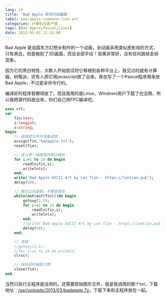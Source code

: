 ```yaml
---
lang: zh
title: 'Bad Apple 命令行动画版'
label: bad-apple-command-line-art
categories: 计算机与客户端
tags: [Bad Apple,Pascal,Linux]
date: 2013-03-02 11:16:00
---
```

Bad Apple 是岛国东方幻想乡制作的一个动画，全动画采用类似皮影戏的方式，只有黑白，但是做到了3D画面，而且全部手绘！效果非常好，没有任何跳帧丢帧现象。

因为它的黑白特性，大群人开始尝试将它移植到各种平台上，我见过的就有计算器、树莓派，还有人把它用javascript放了出来。我也写了一个Pascal程序用来放Bad Apple，不过是全命令行的。

编译好的程序我懒得放了，而且我用的是Linux，Windows用户下载了也没用，所以我把源代码放出来，你们自己用FPC编译吧。

```pascal
uses crt;
var
    fin:text;
    i:longint;
    s:string;
begin
    // 链接源文件并准备读取
    assign(fin,'badapple.txt');
    reset(fin);

    // 读入第一幅画面并输出版权
    for i:=1 to 24 do begin
        readln(fin,s);
        writeln(s);
    end;
    write('Bad Apple ASCII Art by Lan Tian - https://lantian.pub');
    delay(50);

    // 输出之后画面，不覆盖版权
    while(not(eof(fin)))do begin
        gotoxy(1,1);
        for i:=1 to 24 do begin
            readln(fin,s);
            writeln(s);
        end;
        //write('Bad Apple ASCII Art by Lan Tian - https://lantian.pub');
        delay(50);
    end;

    // 清屏
    //gotoxy(1,1);
    //for i:=1 to 25 do writeln;
    clrscr;

    // 保持良好编程习惯
    close(fin);
end.
```

当然只执行主程序是没用的，还需要原始图形文件，就是我调用的那个txt，下载地址：<a href="/usr/uploads/2013/03/badapple.7z" target="_blank">/usr/uploads/2013/03/badapple.7z</a>。下载下来和主程序放在一起。
